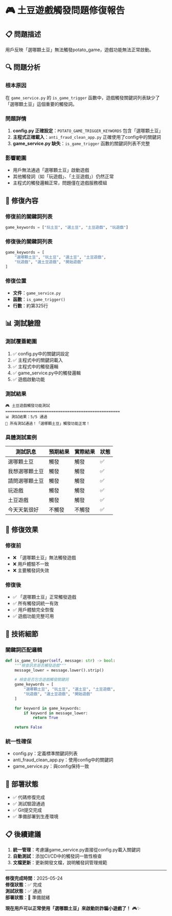 # 🎮 土豆遊戲觸發問題修復報告

## 📋 問題描述

用戶反映「選哪顆土豆」無法觸發potato_game，遊戲功能無法正常啟動。

## 🔍 問題分析

### 根本原因
在 `game_service.py` 的 `is_game_trigger` 函數中，遊戲觸發關鍵詞列表缺少了「選哪顆土豆」這個重要的觸發詞。

### 問題詳情
1. **config.py 正確設定**：`POTATO_GAME_TRIGGER_KEYWORDS` 包含「選哪顆土豆」
2. **主程式正確載入**：`anti_fraud_clean_app.py` 正確使用了config中的關鍵詞
3. **game_service.py 缺失**：`is_game_trigger` 函數的關鍵詞列表不完整

### 影響範圍
- 用戶無法通過「選哪顆土豆」啟動遊戲
- 其他觸發詞（如「玩遊戲」、「土豆遊戲」）仍然正常
- 主程式的觸發邏輯正常，問題僅在遊戲服務模組

## 🔧 修復內容

### 修復前的關鍵詞列表
```python
game_keywords = ["玩土豆", "選土豆", "土豆遊戲", "玩遊戲"]
```

### 修復後的關鍵詞列表
```python
game_keywords = [
    "選哪顆土豆", "玩土豆", "選土豆", "土豆遊戲", 
    "玩遊戲", "選土豆遊戲", "開始遊戲"
]
```

### 修復位置
- **文件**：`game_service.py`
- **函數**：`is_game_trigger()`
- **行數**：約第325行

## 📊 測試驗證

### 測試覆蓋範圍
1. ✅ config.py中的關鍵詞設定
2. ✅ 主程式中的關鍵詞載入
3. ✅ 主程式中的觸發邏輯
4. ✅ game_service.py中的觸發邏輯
5. ✅ 遊戲啟動功能

### 測試結果
```
🎮 土豆遊戲觸發功能測試
==================================================
📊 測試結果：5/5 通過
🎉 所有測試通過！「選哪顆土豆」觸發功能正常！
```

### 具體測試案例
| 測試訊息 | 預期結果 | 實際結果 | 狀態 |
|---------|---------|---------|------|
| 選哪顆土豆 | 觸發 | 觸發 | ✅ |
| 我想選哪顆土豆 | 觸發 | 觸發 | ✅ |
| 請問選哪顆土豆 | 觸發 | 觸發 | ✅ |
| 玩遊戲 | 觸發 | 觸發 | ✅ |
| 土豆遊戲 | 觸發 | 觸發 | ✅ |
| 今天天氣很好 | 不觸發 | 不觸發 | ✅ |

## 🚀 修復效果

### 修復前
- ❌ 「選哪顆土豆」無法觸發遊戲
- ❌ 用戶體驗不一致
- ❌ 主要觸發詞失效

### 修復後
- ✅ 「選哪顆土豆」正常觸發遊戲
- ✅ 所有觸發詞統一有效
- ✅ 用戶體驗完全恢復
- ✅ 遊戲功能完整可用

## 📝 技術細節

### 關鍵詞匹配邏輯
```python
def is_game_trigger(self, message: str) -> bool:
    """檢查訊息是否觸發遊戲"""
    message_lower = message.lower().strip()
    
    # 檢查是否包含遊戲觸發關鍵詞
    game_keywords = [
        "選哪顆土豆", "玩土豆", "選土豆", "土豆遊戲", 
        "玩遊戲", "選土豆遊戲", "開始遊戲"
    ]
    
    for keyword in game_keywords:
        if keyword in message_lower:
            return True
    
    return False
```

### 統一性確保
- config.py：定義標準關鍵詞列表
- anti_fraud_clean_app.py：使用config中的關鍵詞
- game_service.py：與config保持一致

## 🔄 部署狀態

- ✅ 代碼修復完成
- ✅ 測試驗證通過
- ✅ Git提交完成
- ✅ 準備部署到生產環境

## 📋 後續建議

1. **統一管理**：考慮讓game_service.py直接從config.py載入關鍵詞
2. **自動測試**：添加CI/CD中的觸發詞一致性檢查
3. **文檔更新**：更新開發文檔，說明觸發詞管理規範

---

**修復完成時間**：2025-05-24  
**修復狀態**：✅ 完成  
**測試狀態**：✅ 通過  
**部署狀態**：🚀 準備就緒

**現在用戶可以正常使用「選哪顆土豆」來啟動防詐騙小遊戲了！** 🎮✨ 